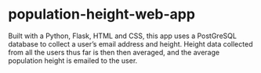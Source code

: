 # population-height-web-app
Built with a Python, Flask, HTML and CSS, this app uses a PostGreSQL database to collect a user’s email address and height. Height data collected from all the users thus far is then then averaged, and the average population height is emailed to the user.
